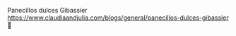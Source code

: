 Panecillos dulces Gibassier	https://www.claudiaandjulia.com/blogs/general/panecillos-dulces-gibassier	
਍